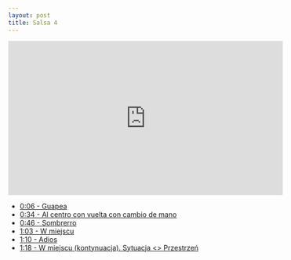 ```yaml
---
layout: post
title: Salsa 4
---
```


<iframe id="zajecia4" width="560" height="315" src="https://www.youtube.com/embed/44ybw0f0YEg?enablejsapi=1&origin=https://mnocon.github.io" frameborder="0" enablejsapi="1" allowfullscreen></iframe>

<ul>
<li><a href="#" onclick="playerSeekTo('zajecia4', 6); return false;">0:06 - Guapea</a>  </li>
<li><a href="#" onclick="playerSeekTo('zajecia4', 34); return false;">0:34 - Al centro con vuelta con cambio de mano</a>  </li>
<li><a href="#" onclick="playerSeekTo('zajecia4', 46); return false;">0:46 - Sombrerro</a>  </li>
<li><a href="#" onclick="playerSeekTo('zajecia4', 63); return false;">1:03 - W miejscu</a>  </li>
<li><a href="#" onclick="playerSeekTo('zajecia4', 70); return false;">1:10 - Adios</a>  </li>
<li><a href="#" onclick="playerSeekTo('zajecia4', 78); return false;">1:18 - W miejscu (kontynuacja). Sytuacja <> Przestrzeń</a>  </li>

</ul>